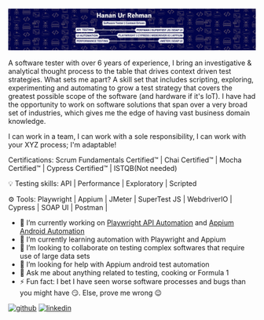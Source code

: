 ![Software tester](https://raw.githubusercontent.com/hananurrehman/hananurrehman/main/github-header-image2.png)

A software tester with over 6 years of experience, I bring an investigative & analytical thought process to the table that drives context driven test strategies. 
What sets me apart? A skill set that includes scripting, exploring, experimenting and automating to grow a test strategy that covers the greatest possible scope of the software (and hardware if it's IoT). I have had the opportunity to work on software solutions that span over a very broad set of industries, which gives me the edge of having vast business domain knowledge.

I can work in a team, I can work with a sole responsibility, I can work with your XYZ process; I'm adaptable!

Certifications:
Scrum Fundamentals Certified™ | Chai Certified™ | Mocha Certified™ | Cypress Certified™ | ISTQB(Not needed)

💡 Testing skills:  API | Performance | Exploratory | Scripted

⚙ Tools: Playwright | Appium | JMeter | SuperTest JS | WebdriverIO | Cypress | SOAP UI | Postman |

- 🔭 I’m currently working on [Playwright API Automation](https://github.com/hananurrehman/playwrightapitest) and [Appium Android Automation](https://github.com/hananurrehman/appiumpractice)
- 🌱 I’m currently learning automation with Playwright and Appium
- 👯 I’m looking to collaborate on testing complex softwares that require use of large data sets 
- 🤔 I’m looking for help with Appium android test automation 
- 💬 Ask me about anything related to testing, cooking or Formula 1 
- ⚡ Fun fact: I bet I have seen worse software processes and bugs than you might have 😏. Else, prove me wrong 😉 


[<img src='https://cdn.jsdelivr.net/npm/simple-icons@3.0.1/icons/github.svg' alt='github' height='40'>](https://github.com/hananurrehman)  [<img src='https://cdn.jsdelivr.net/npm/simple-icons@3.0.1/icons/linkedin.svg' alt='linkedin' height='40'>](https://www.linkedin.com/in/hananurrehman/)  


